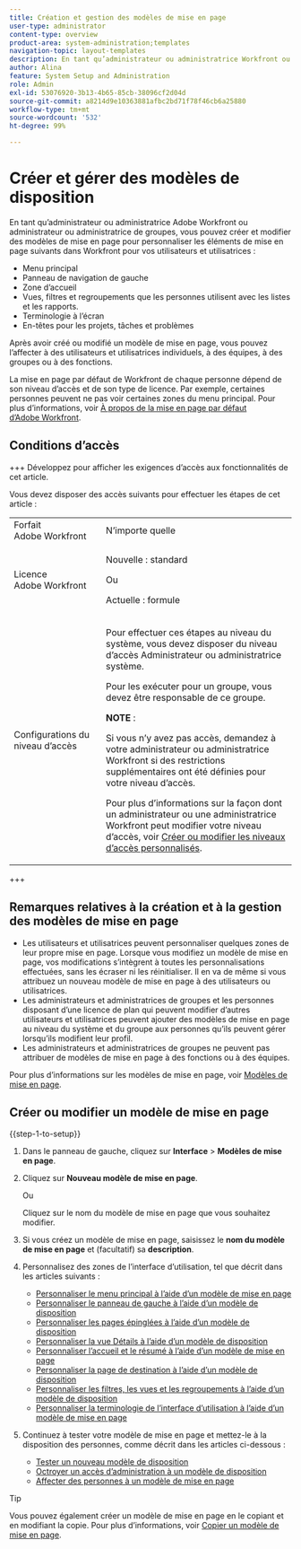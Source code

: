 ```yaml
---
title: Création et gestion des modèles de mise en page
user-type: administrator
content-type: overview
product-area: system-administration;templates
navigation-topic: layout-templates
description: En tant qu’administrateur ou administratrice Workfront ou administrateur ou administratrice de groupes, vous pouvez créer et modifier des modèles de mise en page pour personnaliser les éléments de mise en page dans Workfront pour vos utilisateurs et utilisatrices.
author: Alina
feature: System Setup and Administration
role: Admin
exl-id: 53076920-3b13-4b65-85cb-38096cf2d04d
source-git-commit: a8214d9e10363881afbc2bd71f78f46cb6a25880
workflow-type: tm+mt
source-wordcount: '532'
ht-degree: 99%

---
```


# Créer et gérer des modèles de disposition

<!--Audited: 12/2023-->

<!--
**DON'T DELETE, DRAFT OR HIDE THIS ARTICLE. IT IS LINKED TO THE PRODUCT, THROUGH THE CONTEXT SENSITIVE HELP LINKS.
-->

En tant qu’administrateur ou administratrice Adobe Workfront ou administrateur ou administratrice de groupes, vous pouvez créer et modifier des modèles de mise en page pour personnaliser les éléments de mise en page suivants dans Workfront pour vos utilisateurs et utilisatrices :

* Menu principal
* Panneau de navigation de gauche
* Zone d’accueil
* Vues, filtres et regroupements que les personnes utilisent avec les listes et les rapports.
* Terminologie à l’écran
* En-têtes pour les projets, tâches et problèmes

Après avoir créé ou modifié un modèle de mise en page, vous pouvez l’affecter à des utilisateurs et utilisatrices individuels, à des équipes, à des groupes ou à des fonctions.

La mise en page par défaut de Workfront de chaque personne dépend de son niveau d’accès et de son type de licence. Par exemple, certaines personnes peuvent ne pas voir certaines zones du menu principal. Pour plus d’informations, voir [À propos de la mise en page par défaut d’Adobe Workfront](../../../administration-and-setup/customize-workfront/use-layout-templates/about-the-default-wf-layout.md).

## Conditions d’accès

+++ Développez pour afficher les exigences d’accès aux fonctionnalités de cet article.

Vous devez disposer des accès suivants pour effectuer les étapes de cet article :

<table style="table-layout:auto"> 
 <col> 
 <col> 
 <tbody> 
  <tr> 
   <td role="rowheader">Forfait Adobe Workfront</td> 
   <td>N’importe quelle</td> 
  </tr> 
  <tr> 
   <td role="rowheader">Licence Adobe Workfront</td> 
   <td><p>Nouvelle : standard</p>
   Ou
   <p>Actuelle : formule</p></td> 
  </tr> 
  <tr> 
   <td role="rowheader">Configurations du niveau d’accès</td> 
   <td> <p>Pour effectuer ces étapes au niveau du système, vous devez disposer du niveau d’accès Administrateur ou administratrice système.</p>
<p>Pour les exécuter pour un groupe, vous devez être responsable de ce groupe.</p> <p><b>NOTE</b> :</p> <p>Si vous n’y avez pas accès, demandez à votre administrateur ou administratrice Workfront si des restrictions supplémentaires ont été définies pour votre niveau d’accès.

Pour plus d’informations sur la façon dont un administrateur ou une administratrice Workfront peut modifier votre niveau d’accès, voir <a href="../../../administration-and-setup/add-users/configure-and-grant-access/create-modify-access-levels.md" class="MCXref xref">Créer ou modifier les niveaux d’accès personnalisés</a>.</p> </td>
</tr> 
 </tbody> 
</table>

+++

## Remarques relatives à la création et à la gestion des modèles de mise en page

* Les utilisateurs et utilisatrices peuvent personnaliser quelques zones de leur propre mise en page. Lorsque vous modifiez un modèle de mise en page, vos modifications s’intègrent à toutes les personnalisations effectuées, sans les écraser ni les réinitialiser. Il en va de même si vous attribuez un nouveau modèle de mise en page à des utilisateurs ou utilisatrices.
* Les administrateurs et administratrices de groupes et les personnes disposant d’une licence de plan qui peuvent modifier d’autres utilisateurs et utilisatrices peuvent ajouter des modèles de mise en page au niveau du système et du groupe aux personnes qu’ils peuvent gérer lorsqu’ils modifient leur profil.
* Les administrateurs et administratrices de groupes ne peuvent pas attribuer de modèles de mise en page à des fonctions ou à des équipes.

Pour plus d’informations sur les modèles de mise en page, voir [Modèles de mise en page](../../../administration-and-setup/customize-workfront/use-layout-templates/use-layout-templates-customize-ui.md).

<!--removed this from above, but keeping it for a bit, in case it will be needed - known issue around old templates still visible at time:
* Your older layout templates created in Adobe Workfront Classic have been automatically available in your instance of the new Adobe Workfront experience since they were migrated in early Fall 2019. Layout templates created in Adobe Workfront Classic after that time were migrated in April 2020. We recommend that you update these layout templates in the new Adobe Workfront experience to take advantage of new functionality and to make them even more useful in that environment.
-->

## Créer ou modifier un modèle de mise en page

{{step-1-to-setup}}

1. Dans le panneau de gauche, cliquez sur **Interface** > **Modèles de mise en page**.

1. Cliquez sur **Nouveau modèle de mise en page**.

   Ou

   Cliquez sur le nom du modèle de mise en page que vous souhaitez modifier.

1. Si vous créez un modèle de mise en page, saisissez le **nom du modèle de mise en page** et (facultatif) sa **description**.

1. Personnalisez des zones de l’interface d’utilisation, tel que décrit dans les articles suivants :

   * [Personnaliser le menu principal à l’aide d’un modèle de mise en page](../../../administration-and-setup/customize-workfront/use-layout-templates/customize-main-menu.md)
   * [Personnaliser le panneau de gauche à l’aide d’un modèle de disposition](../../../administration-and-setup/customize-workfront/use-layout-templates/customize-left-panel.md)
   * [Personnaliser les pages épinglées à l’aide d’un modèle de disposition](../../../administration-and-setup/customize-workfront/use-layout-templates/customize-pinned-pages.md)
   * [Personnaliser la vue Détails à l’aide d’un modèle de disposition](../../../administration-and-setup/customize-workfront/use-layout-templates/customize-details-view-layout-template.md)
   * [Personnaliser l’accueil et le résumé à l’aide d’un modèle de mise en page](../../../administration-and-setup/customize-workfront/use-layout-templates/customize-home-summary-layout-template.md)
   * [Personnaliser la page de destination à l’aide d’un modèle de disposition](../../../administration-and-setup/customize-workfront/use-layout-templates/customize-landing-page.md)
   * [Personnaliser les filtres, les vues et les regroupements à l’aide d’un modèle de disposition](../../../administration-and-setup/customize-workfront/use-layout-templates/customize-fvg-list-controls-layout-template.md)
   * [Personnaliser la terminologie de l’interface d’utilisation à l’aide d’un modèle de mise en page](../../../administration-and-setup/customize-workfront/use-layout-templates/customize-terminology.md)

1. Continuez à tester votre modèle de mise en page et mettez-le à la disposition des personnes, comme décrit dans les articles ci-dessous :

   * [Tester un nouveau modèle de disposition](../../../administration-and-setup/customize-workfront/use-layout-templates/test-a-layout-template.md)
   * [Octroyer un accès d’administration à un modèle de disposition](../../../administration-and-setup/customize-workfront/use-layout-templates/grant-admin-access-layout-template.md)
   * [Affecter des personnes à un modèle de mise en page](../../../administration-and-setup/customize-workfront/use-layout-templates/assign-users-to-layout-template.md)

>[!TIP]
>
>Vous pouvez également créer un modèle de mise en page en le copiant et en modifiant la copie. Pour plus d’informations, voir [Copier un modèle de mise en page](../../../administration-and-setup/customize-workfront/use-layout-templates/copy-a-layout-template.md).

